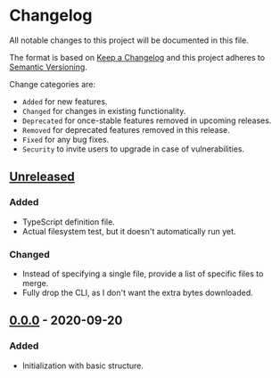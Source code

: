 # Changelog

All notable changes to this project will be documented in this file.

The format is based on [Keep a Changelog](http://keepachangelog.com/en/1.0.0/)
and this project adheres to [Semantic Versioning](http://semver.org/spec/v2.0.0.html).

Change categories are:

* `Added` for new features.
* `Changed` for changes in existing functionality.
* `Deprecated` for once-stable features removed in upcoming releases.
* `Removed` for deprecated features removed in this release.
* `Fixed` for any bug fixes.
* `Security` to invite users to upgrade in case of vulnerabilities.

## [Unreleased]

### Added
- TypeScript definition file.
- Actual filesystem test, but it doesn't automatically run yet.

### Changed
- Instead of specifying a single file, provide a list of specific
  files to merge.
- Fully drop the CLI, as I don't want the extra bytes downloaded.

## [0.0.0] - 2020-09-20
### Added
- Initialization with basic structure.

[Unreleased]: https://github.com/saibotsivad/mergefs/compare/v0.0.1...HEAD
[0.0.1]: https://github.com/saibotsivad/mergefs/compare/v0.0.0...v0.0.1
[0.0.0]: https://github.com/saibotsivad/mergefs/tree/v0.0.0

